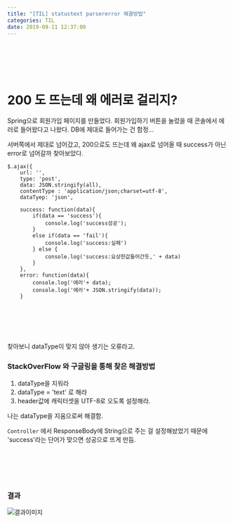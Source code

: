 ```yaml
---
title: "[TIL] statustext parsererror 해결방법"
categories: TIL
date: 2019-09-11 12:37:00
---
```


<br><br><br><br>

# 200 도 뜨는데 왜 에러로 걸리지?

Spring으로 회원가입 페이지를 만들었다. 회원가입하기 버튼을 눌렀을 때 콘솔에서 에러로 들어왔다고 나왔다. DB에 제대로 들어가는 건 함정...

서버쪽에서 제대로 넘어갔고,  200으로도 뜨는데 왜  ajax로 넘어올 때 success가 아닌 error로 넘어갈까 찾아보았다. 

```javas
$.ajax({
    url: '',
    type: 'post',
    data: JSON.stringify(all),
    contentType : 'application/json;charset=utf-8',
    dataTyep: 'json',

    success: function(data){
        if(data == 'success'){
            console.log('success성공');
        }
        else if(data == 'fail'){
            console.log('success:실패')
        } else {
            console.log('success:요상한값들어간듯,' + data)
        }
    },
    error: function(data){
        console.log('에러'+ data);
        console.log('에러'+ JSON.stringify(data));
    }
```



<br><br><br><br>

찾아보니 dataType이 맞지 않아 생기는 오류라고.



### StackOverFlow 와 구글링을 통해 찾은 해결방법 

1. dataType을 지워라
2. dataType = 'text' 로 해라
3. header값에 캐릭터셋을 UTF-8로 오도록 설정해라.

나는 dataType을 지움으로써 해결함.

`Controller`  에서 ResponseBody에 String으로 주는 걸 설정해놨었기 때문에 'success'라는 단어가 맞으면 성공으로 뜨게 만듬.

<br><br><br><br>

### 결과

![결과이미지](D:\Git\mand2.github.io\assets\images\til\1.JPG)





